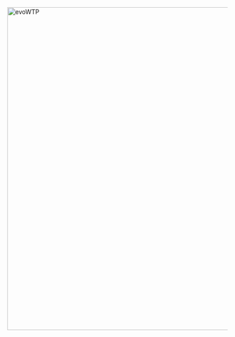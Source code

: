 <div class="row">
<div class="col-md-12">
<img src="https://www.evosec.de/files/5613/0010/8857/Werkstattplan_kl.jpg" alt="evoWTP" height="739px" width="1022">
</div>
</div>